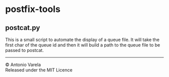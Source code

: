 # postfix-tools
## postcat.py
This is a small script to automate the display of a queue file. It will take the first char of the queue id and then it will build a path to the queue file to be passed to postcat.

---
&copy; Antonio Varela<br/>
Released under the MIT Licence